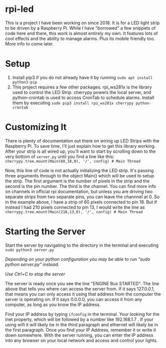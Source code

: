 # rpi-led

This is a project I have been working on since 2018. It is for a LED light strip to be driven by a Raspberry Pi. While I have "borrowed" a few snippets of code here and there, this work is almost entirely my own. It features lots of cool effects and the ability to manage alarms. Plus its mobile friendly too. More info to come later.

# Setup
1. Install pip3 if you do not already have it by running ```sudo apt install python3-pip```
2. This project requires a few other packages. rpi_ws281x is the library used to control the LED Strip. cherrypy powers the local server, and python-crontab is used to access CronTab to schedule alarms. Install them by executing ``` sudo pip3 install rpi_ws281x cherrypy python-crontab ```

# Customizing It
There is plenty of documentation out there on wiring up LED Strips with the Raspberry Pi. To save time, I'll just explain how to get this library working. After your strip is all wired up, you'll want to start by scrolling down to the very bottom of ```server.py``` until you find a line like this:
```cherrypy.tree.mount(Main(60,18,0), '/', config) # Main Thread ```

Now, this line of code is not actually initializing the LED strip. It's passing three arguments through to the object Main() which will be used to setup the strip. The first argument is the number of pixels in the strip and the second is the pin number. The third is the channel. You can find more info on channels in official rpi documentation, but unless you are driving two separate strips from two separate pins, you can leave the channnel at 0. So in the example above, I have a strip of 60 pixels connected to pin 18. But if instead I had 210 pixels connected to pin 13, I would write the line as
```cherrypy.tree.mount(Main(210,13,0), '/', config) # Main Thread ```

# Starting the Server
Start the server by navigating to the directory in the terminal and executing
```sudo python3 server.py```

*Depending on your python configuration you may be able to run "sudo python server.py" instead.*

*Use Ctrl+C to stop the server*

The server is ready once you see the line "ENGINE Bus STARTED". The line above that tells you where can access the server from. If it says 127.0.0.1, that means you can only access it using that address from the computer the server is operating on. If it says 0.0.0.0, you can access it from any computer, as long as you know the IP address.

Find your IP address by typing ```ifconfig``` in the terminal. Your looking for the inet property, which will be followed by a number like 192.168.1.7 .  If your using wifi it will likely be in the third paragraph and ethernet will likely be in the first paragraph. Once you find your IP Address, remember it or write it down somewhere. With the server running, you can enter the IP address into any browser on your local network and access and control your lights.
